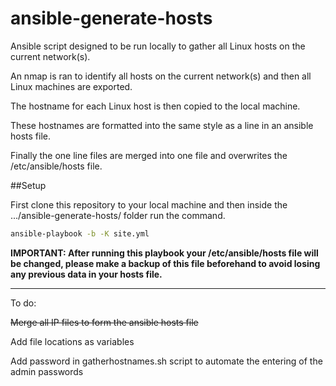 # ansible-generate-hosts

Ansible script designed to be run locally to gather all Linux hosts on the current network(s).

An nmap is ran to identify all hosts on the current network(s) and then all Linux machines are exported.

The hostname for each Linux host is then copied to the local machine.

These hostnames are formatted into the same style as a line in an ansible hosts file.

Finally the one line files are merged into one file and overwrites the /etc/ansible/hosts file.

##Setup

First clone this repository to your local machine and then inside the .../ansible-generate-hosts/ folder run the command.

```bash
ansible-playbook -b -K site.yml
```

**IMPORTANT: After running this playbook your /etc/ansible/hosts file will be changed, please make a backup of this file beforehand to avoid losing any previous data in your hosts file.**

---

To do:

~~Merge all IP files to form the ansible hosts file~~

Add file locations as variables

Add password in gatherhostnames.sh script to automate the entering of the admin passwords
